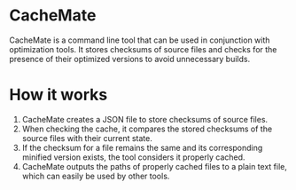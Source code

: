 # CacheMate

CacheMate is a command line tool that can be used in conjunction with
optimization tools. It stores checksums of source files and checks for the
presence of their optimized versions to avoid unnecessary builds.

# How it works

1. CacheMate creates a JSON file to store checksums of source files.
2. When checking the cache, it compares the stored checksums of the source
   files with their current state.
3. If the checksum for a file remains the same and its corresponding minified
   version exists, the tool considers it properly cached.
4. CacheMate outputs the paths of properly cached files to a plain text file,
   which can easily be used by other tools.

